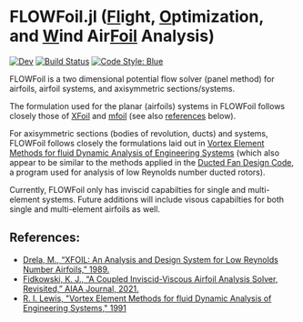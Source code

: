 # FLOWFoil.jl ([Fl]()ight, [O]()ptimization, and [W]()ind Air[Foil]() Analysis)

<!-- [![Stable](https://img.shields.io/badge/docs-stable-blue.svg)](https://byuflowlab.github.io/FLOWFoil.jl/stable) -->
[![Dev](https://img.shields.io/badge/docs-dev-blue.svg)](https://byuflowlab.github.io/FLOWFoil.jl/dev)
[![Build Status](https://github.com/byuflowlab/FLOWFoil.jl/actions/workflows/CI.yml/badge.svg?branch=main)](https://github.com/byuflowlab/FLOWFoil.jl/actions/workflows/CI.yml?query=branch%3Amain)
[![Code Style: Blue](https://img.shields.io/badge/code%20style-blue-4495d1.svg)](https://github.com/invenia/BlueStyle)


FLOWFoil is a two dimensional potential flow solver (panel method) for airfoils, airfoil systems, and axisymmetric sections/systems.

The formulation used for the planar (airfoils) systems in FLOWFoil follows closely those of [XFoil](https://web.mit.edu/drela/Public/web/xfoil/) and [mfoil](http://www-personal.umich.edu/~kfid/codes.html) (see also [references](#References) below).

For axisymmetric sections (bodies of revolution, ducts) and systems, FLOWFoil follows closely the formulations laid out in [Vortex Element Methods for fluid Dynamic Analysis of Engineering Systems](https://doi.org/10.1017/CBO9780511529542) (which also appear to be similar to the methods applied in the [Ducted Fan Design Code](http://web.mit.edu/drela/Public/web/dfdc/), a program used for analysis of low Reynolds number ducted rotors).

Currently, FLOWFoil only has inviscid capabilties for single and multi-element systems.
Future additions will include visous capabilties for both single and multi-element airfoils as well.



## References:

 - [Drela, M., “XFOIL: An Analysis and Design System for Low Reynolds Number Airfoils,” 1989.](https://doi.org/10.1007/978-3-642-84010-4_1)
 - [Fidkowski, K. J., “A Coupled Inviscid-Viscous Airfoil Analysis Solver, Revisited,” AIAA Journal, 2021.](https://doi.org/10.2514/1.J061341)
 - [R. I. Lewis, "Vortex Element Methods for fluid Dynamic Analysis of Engineering Systems," 1991](https://doi.org/10.1017/CBO9780511529542)
